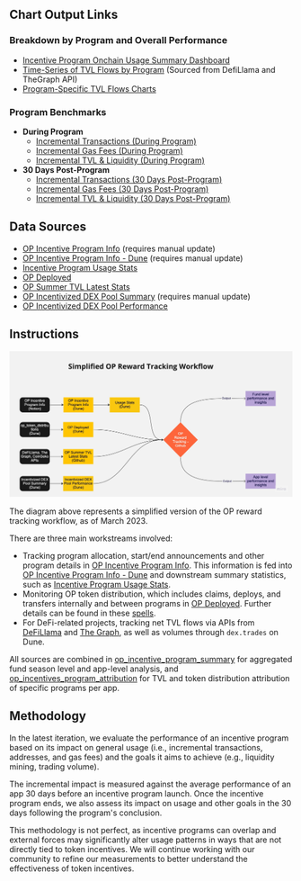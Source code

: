 ## Chart Output Links
### Breakdown by Program and Overall Performance
  - [Incentive Program Onchain Usage Summary Dashboard](https://dune.com/oplabspbc/optimism-incentive-program-usage-summary)
  - [Time-Series of TVL Flows by Program](https://static.optimism.io/op-analytics/op_rewards_tracking/img_outputs/overall/cumul_ndf_last_price.html) (Sourced from DefiLlama and TheGraph API)
   - [Program-Specific TVL Flows Charts](https://github.com/ethereum-optimism/op-analytics/tree/main/op_rewards_tracking/img_outputs/app/last_price/svg)
### Program Benchmarks
  - **During Program**
    - [Incremental Transactions (During Program)](https://static.optimism.io/op-analytics/op_rewards_tracking/img_outputs/benchmark/html/incremental_txs_annualized_per_op.html)
    - [Incremental Gas Fees (During Program)](https://static.optimism.io/op-analytics/op_rewards_tracking/img_outputs/benchmark/html/incremental_gas_fee_eth_annualized_per_op.html)
    - [Incremental TVL & Liquidity (During Program)](https://static.optimism.io/op-analytics/op_rewards_tracking/img_outputs/benchmark/html/net_tvl_per_op_during.html)
  - **30 Days Post-Program**
    - [Incremental Transactions (30 Days Post-Program)](https://static.optimism.io/op-analytics/op_rewards_tracking/img_outputs/benchmark/html/incremental_txs_after_annualized_per_op.html)
    - [Incremental Gas Fees (30 Days Post-Program)](https://static.optimism.io/op-analytics/op_rewards_tracking/img_outputs/benchmark/html/incremental_gas_fee_eth_after_annualized_per_op.html)
    - [Incremental TVL & Liquidity (30 Days Post-Program)](https://static.optimism.io/op-analytics/op_rewards_tracking/img_outputs/benchmark/html/net_tvl_per_op.html)

## Data Sources
- [OP Incentive Program Info](https://oplabs.notion.site/26d856d5ad7c4fda919c62e839cf6051?v=4e38174b2e994129b51dcfa127965aa4) (requires manual update)
- [OP Incentive Program Info - Dune](https://dune.com/queries/1861732) (requires manual update)
- [Incentive Program Usage Stats](https://dune.com/queries/2195796)
- [OP Deployed](https://dune.com/queries/1886707)
- [OP Summer TVL Latest Stats](https://github.com/MSilb7/msilb7-crypto-queries/blob/main/L2%20TVL/csv_outputs/op_summer_latest_stats.csv)
- [OP Incentivized DEX Pool Summary](https://dune.com/queries/1904611) (requires manual update)
- [OP Incentivized DEX Pool Performance](https://dune.com/queries/2175452/3563944)

## Instructions
![](/op_rewards_tracking/simplified_op_reward_tracking_workflow.jpg?raw=true "Simplified OP Reward Tracking Workflow")

The diagram above represents a simplified version of the OP reward tracking workflow, as of March 2023.

There are three main workstreams involved:

- Tracking program allocation, start/end announcements and other program details in [OP Incentive Program Info](https://www.notion.so/oplabs/26d856d5ad7c4fda919c62e839cf6051?v=4e38174b2e994129b51dcfa127965aa4). This information is fed into [OP Incentive Program Info - Dune](https://dune.com/queries/1861732) and downstream summary statistics, such as [Incentive Program Usage Stats](https://dune.com/queries/2195796).
- Monitoring OP token distribution, which includes claims, deploys, and transfers internally and between programs in [OP Deployed](https://dune.com/queries/1886707). Further details can be found in these [spells](https://github.com/duneanalytics/spellbook/tree/main/models/op/token_distributions/optimism).
- For DeFi-related projects, tracking net TVL flows via APIs from [DeFiLlama](https://defillama.com/) and [The Graph](https://thegraph.com/en/), as well as volumes through `dex.trades` on Dune.

All sources are combined in [op_incentive_program_summary](/op_rewards_tracking/op_incentive_program_summary.ipynb) for aggregated fund season level and app-level analysis, and [op_incentives_program_attribution](/op_rewards_tracking/op_incentives_program_attribution.ipynb) for TVL and token distribution attribution of specific programs per app.

## Methodology
In the latest iteration, we evaluate the performance of an incentive program based on its impact on general usage (i.e., incremental transactions, addresses, and gas fees) and the goals it aims to achieve (e.g., liquidity mining, trading volume).

The incremental impact is measured against the average performance of an app 30 days before an incentive program launch. Once the incentive program ends, we also assess its impact on usage and other goals in the 30 days following the program's conclusion.

This methodology is not perfect, as incentive programs can overlap and external forces may significantly alter usage patterns in ways that are not directly tied to token incentives. We will continue working with our community to refine our measurements to better understand the effectiveness of token incentives.
